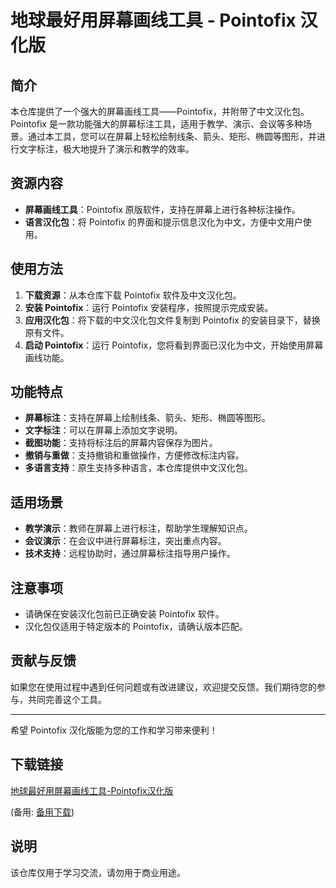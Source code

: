# 地球最好用屏幕画线工具 - Pointofix 汉化版

## 简介

本仓库提供了一个强大的屏幕画线工具——Pointofix，并附带了中文汉化包。Pointofix 是一款功能强大的屏幕标注工具，适用于教学、演示、会议等多种场景。通过本工具，您可以在屏幕上轻松绘制线条、箭头、矩形、椭圆等图形，并进行文字标注，极大地提升了演示和教学的效率。

## 资源内容

- **屏幕画线工具**：Pointofix 原版软件，支持在屏幕上进行各种标注操作。
- **语言汉化包**：将 Pointofix 的界面和提示信息汉化为中文，方便中文用户使用。

## 使用方法

1. **下载资源**：从本仓库下载 Pointofix 软件及中文汉化包。
2. **安装 Pointofix**：运行 Pointofix 安装程序，按照提示完成安装。
3. **应用汉化包**：将下载的中文汉化包文件复制到 Pointofix 的安装目录下，替换原有文件。
4. **启动 Pointofix**：运行 Pointofix，您将看到界面已汉化为中文，开始使用屏幕画线功能。

## 功能特点

- **屏幕标注**：支持在屏幕上绘制线条、箭头、矩形、椭圆等图形。
- **文字标注**：可以在屏幕上添加文字说明。
- **截图功能**：支持将标注后的屏幕内容保存为图片。
- **撤销与重做**：支持撤销和重做操作，方便修改标注内容。
- **多语言支持**：原生支持多种语言，本仓库提供中文汉化包。

## 适用场景

- **教学演示**：教师在屏幕上进行标注，帮助学生理解知识点。
- **会议演示**：在会议中进行屏幕标注，突出重点内容。
- **技术支持**：远程协助时，通过屏幕标注指导用户操作。

## 注意事项

- 请确保在安装汉化包前已正确安装 Pointofix 软件。
- 汉化包仅适用于特定版本的 Pointofix，请确认版本匹配。

## 贡献与反馈

如果您在使用过程中遇到任何问题或有改进建议，欢迎提交反馈。我们期待您的参与，共同完善这个工具。

---

希望 Pointofix 汉化版能为您的工作和学习带来便利！

## 下载链接
[地球最好用屏幕画线工具-Pointofix汉化版](https://pan.quark.cn/s/8a845dd582dd) 

(备用: [备用下载](https://pan.baidu.com/s/1wwPGv9JojF9fcGUvGScceA?pwd=1234))

## 说明

该仓库仅用于学习交流，请勿用于商业用途。
